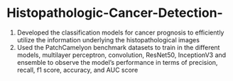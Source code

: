 # Histopathologic-Cancer-Detection-

1. Developed the classification models for cancer prognosis to efficiently utilize the information underlying the histopathological images
2. Used the PatchCamelyon benchmark datasets to train in the different models, multilayer perceptron, convolution, ResNet50, InceptionV3
and ensemble to observe the model’s performance in terms of precision, recall, f1 score, accuracy, and AUC score
